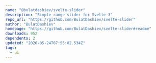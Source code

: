 ```yaml
---
name: "@bulatdashiev/svelte-slider"
description: "Simple range slider for Svelte 3"
repo_url: "https://github.com/BulatDashiev/svelte-slider"
author: "BulatDashiev"
homepage: "https://github.com/BulatDashiev/svelte-slider#readme"
downloads: 952
dependents: 2
updated: "2020-05-24T07:55:02.534Z"
tags: 
  - ui
---
```

